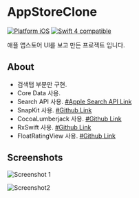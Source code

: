# AppStoreClone
[![Platform iOS](https://img.shields.io/badge/platform-iOS-blue.svg?style=flat)]()
[![Swift 4 compatible](https://img.shields.io/badge/swift4-compatible-4BC51D.svg?style=flat)](https://developer.apple.com/swift)

애플 앱스토어 UI를 보고 만든 프로젝트 입니다.

## About

- 검색탭 부분만 구현.
- Core Data 사용.
- Search API 사용. [#Apple Search API Link](https://affiliate.itunes.apple.com/resources/documentation/itunes-store-web-service-search-api/)
- SnapKit 사용. [#Github Link](https://github.com/SnapKit/SnapKit)
- CocoaLumberjack 사용. [#Github Link](https://github.com/CocoaLumberjack/CocoaLumberjack)
- RxSwift 사용. [#Github Link](https://github.com/ReactiveX/RxSwift)
- FloatRatingView 사용. [#Github Link](https://github.com/glenyi/FloatRatingView)

## Screenshots

![Screenshot 1](https://raw.github.com/JosephNK/AppStoreClone/master/Screenshot/005.png)


![Screenshot2](https://raw.github.com/JosephNK/AppStoreClone/master/Screenshot/006.png)
